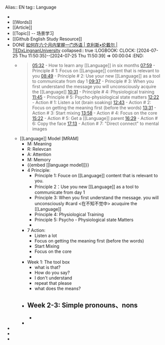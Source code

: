 Alias:: EN
tag:: Language

-
- [[Words]]
- [[Article]]
- [[Topic]] -- 场景学习
- [[Github English Study Resource]]
- DONE [如何在六个月内掌握一门外语 | 克利斯•伦戴尔 | TEDxLingnanUniversity](https://www.youtube.com/watch?v=d0yGdNEWdn0)
  collapsed:: true
  :LOGBOOK:
  CLOCK: [2024-07-25 Thu 11:50:35]--[2024-07-25 Thu 11:50:39] =>  00:00:04
  :END:
	- > [05:32](https://www.youtube.com/watch?v=d0yGdNEWdn0&t=332s) - How to learn any [[Language]] in six months
	  [07:59](https://www.youtube.com/watch?v=d0yGdNEWdn0&t=479s) - Principle # 1: Focus on [[Language]] content that is relevant to you
	  [08:49](https://www.youtube.com/watch?v=d0yGdNEWdn0&t=529s) - Principle # 2: Use your new [[Language]] as a tool to communicate from day 1
	  [09:37](https://www.youtube.com/watch?v=d0yGdNEWdn0&t=577s) - Principle # 3: When you first understand the message you will unconsciously acquire the [[Language]]
	  [10:31](https://www.youtube.com/watch?v=d0yGdNEWdn0&t=631s) - Principle # 4: Physiological training
	  [11:45](https://www.youtube.com/watch?v=d0yGdNEWdn0&t=705s) - Principle # 5: Psycho-physiological state matters
	  [12:22](https://www.youtube.com/watch?v=d0yGdNEWdn0&t=742s) - Action # 1: Listen a lot (brain soaking)
	  [12:43](https://www.youtube.com/watch?v=d0yGdNEWdn0&t=763s) - Action # 2: Focus on getting the meaning first (before the words)
	  [13:31](https://www.youtube.com/watch?v=d0yGdNEWdn0&t=811s) - Action # 3: Start mixing
	  [13:58](https://www.youtube.com/watch?v=d0yGdNEWdn0&t=838s) - Action # 4: Focus on the core
	  [15:22](https://www.youtube.com/watch?v=d0yGdNEWdn0&t=922s) - Action # 5: Get a [[Language]] parent
	  [16:29](https://www.youtube.com/watch?v=d0yGdNEWdn0&t=989s) - Action # 6: Copy the face
	  [17:13](https://www.youtube.com/watch?v=d0yGdNEWdn0&t=1033s) - Action # 7: "Direct connect" to mental images
	- [[Language]] Model [MRAM]
		- M: Meaning
		- R: Relevcan
		- A: Attention
		- M: Memory
		- {{embed [[language model]]}}
		- 4 Principle:
			- Principle 1: Fouce on [[Language]] content that is relevant to you.
			- Principle 2：Use you new [[Language]] as a tool to communicate from day 1
			- Principle 3: When you first understand the message. you will unconsciously #card <在不知不觉中> acuquire the [[Language]]
			- Principle 4:  Physiological Training
			- Principle 5: Psycho - Physiological state Matters
			-
		- 7 Action:
			- Listen a lot
			- Focus on getting the meaning first (before the words)
			- Start Mixing
			- Focus on the core
			-
		- Week 1:  The tool box
			- what is that?
			- How do you say?
			- I don't understand
			- repeat that please
			- what does the means?
		- Week 2-3: Simple pronouns、nons
			-
			-
		-
-
-
-